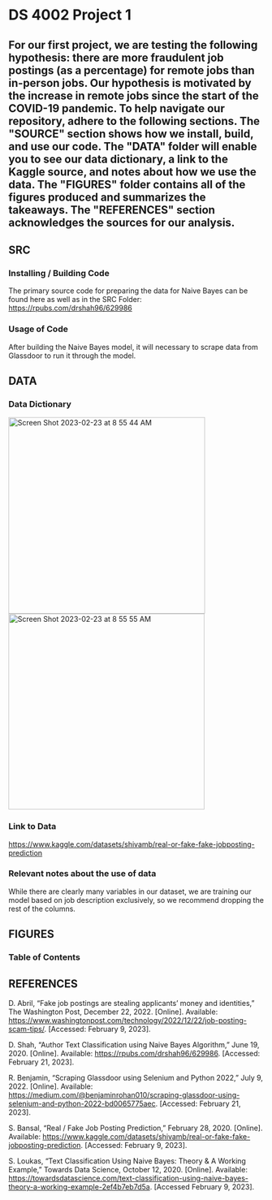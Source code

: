# DS 4002 Project 1

## For our first project, we are testing the following hypothesis: there are more fraudulent job postings (as a percentage) for remote jobs than in-person jobs. Our hypothesis is motivated by the increase in remote jobs since the start of the COVID-19 pandemic. To help navigate our repository, adhere to the following sections. The "SOURCE" section shows how we install, build, and use our code. The "DATA" folder will enable you to see our data dictionary, a link to the Kaggle source, and notes about how we use the data. The "FIGURES" folder contains all of the figures produced and summarizes the takeaways. The "REFERENCES" section acknowledges the sources for our analysis. 

## SRC 
### Installing / Building Code
The primary source code for preparing the data for Naive Bayes can be found here as well as in the SRC Folder:
https://rpubs.com/drshah96/629986

### Usage of Code
After building the Naive Bayes model, it will necessary to scrape data from Glassdoor to run it through the model. 

## DATA 
### Data Dictionary
<img width="387" alt="Screen Shot 2023-02-23 at 8 55 44 AM" src="https://user-images.githubusercontent.com/104598450/220928112-d1a16484-94c4-44ac-b7f6-0a5091063914.png">
<img width="386" alt="Screen Shot 2023-02-23 at 8 55 55 AM" src="https://user-images.githubusercontent.com/104598450/220928133-26d7f93c-9cf2-4760-b5c5-5e426d6003a1.png">

### Link to Data
https://www.kaggle.com/datasets/shivamb/real-or-fake-fake-jobposting-prediction

### Relevant notes about the use of data
While there are clearly many variables in our dataset, we are training our model based on job description exclusively, so we recommend dropping the rest of the columns.

## FIGURES 
### Table of Contents

## REFERENCES 
D. Abril, “Fake job postings are stealing applicants’ money and identities,” The Washington Post, December 22, 2022.  [Online]. Available: https://www.washingtonpost.com/technology/2022/12/22/job-posting-scam-tips/. [Accessed: February 9, 2023].

D. Shah, “Author Text Classification using Naive Bayes Algorithm,” June 19, 2020. [Online]. Available: https://rpubs.com/drshah96/629986. [Accessed: February 21, 2023].

R. Benjamin, “Scraping Glassdoor using Selenium and Python 2022,” July 9, 2022. [Online]. Available: https://medium.com/@benjaminrohan010/scraping-glassdoor-using-selenium-and-python-2022-bd0065775aec. [Accessed: February 21, 2023].

S. Bansal, “Real / Fake Job Posting Prediction,” February 28, 2020. [Online]. Available: https://www.kaggle.com/datasets/shivamb/real-or-fake-fake-jobposting-prediction. [Accessed: February 9, 2023].

S. Loukas, “Text Classification Using Naive Bayes: Theory & A Working Example,” Towards Data Science, October 12, 2020. [Online]. Available: https://towardsdatascience.com/text-classification-using-naive-bayes-theory-a-working-example-2ef4b7eb7d5a. [Accessed February 9, 2023].
